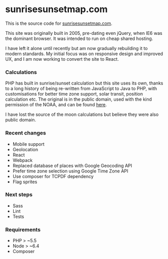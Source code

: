 # sunrisesunsetmap.com

This is the source code for [sunrisesunsetmap.com](https://sunrisesunsetmap.com).

This site was originally built in 2005, pre-dating even jQuery, when IE6 was the dominant browser.
It was intended to run on cheap shared hosting.

I have left it alone until recently but am now gradually rebuilding it to modern standards. My initial
focus was on responsive design and improved UX, and I am now working to convert the site to React.

### Calculations

PHP has built in sunrise/sunset calculation but this site uses its own, thanks to a long history of
being re-written from JavaScript to Java to PHP, with customisations for better time zone support, solar
transit, position calculation etc. The original is in the public domain, used with the kind permission of the
NOAA, and can be found [here](https://www.esrl.noaa.gov/gmd/grad/solcalc/sunrise.html).

I have lost the source of the moon calculations but believe they were also public domain.

### Recent changes

* Mobile support
* Geolocation
* React
* Webpack
* Replaced database of places with Google Geocoding API
* Prefer time zone selection using Google Time Zone API
* Use composer for TCPDF dependency
* Flag sprites

### Next steps

* Sass
* Lint
* Tests

### Requirements

* PHP > ~5.5
* Node > ~6.4
* Composer
